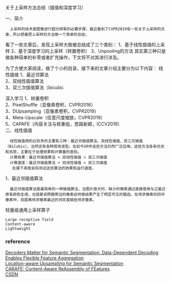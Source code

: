 关于上采样方法总结（插值和深度学习）

一、简介

      上采样的技术是图像进行超分辨率的必要步骤，最近看到了CVPR2019有一些关于上采样的文章，所以想着把上采样的方法做一个简单的总结。
看了一些文章后，发现上采样大致被总结成了三个类别：
1、基于线性插值的上采样
2、基于深度学习的上采样（转置卷积）
3、Unpooling的方法
其实第三种只是做各种简单的补零或者扩充操作，下文将不对其进行涉及。

为了方便大家阅读，做了个小的目录，接下来的文章介绍主要分为以下内容：
线性插值
1、最近邻算法    
2、双线性插值算法    
3、双三次插值算法（bicubic    

深入学习
1、转置卷积    
2、PixelShuffle（亚像素卷积，CVPR2016）    
3、DUpsampling（亚像素卷积，CVPR2019）    
4、Meta-Upscale（任意尺度缩放，CVPR2019）    
5、CAPAFE（内容关注与核重组，思路新颖，ICCV2019）    
二、线性插值

      线性插值用的比较多的主要有三种：最近邻插值算法、双线性插值、双三次插值（BiCubic），当然还有各种其改进型。在如今SR中这些方法仍然广泛应用。这些方法各有优劣和劣势，主要在于处理效果和计算量的差别。
      计算效果：最近邻插值算法 < 双线性插值 < 双三次插值
      计算速度：最近邻插值算法 > 双线性插值 > 双三次插值
       在接下来我会将测试这些算法的效果和运行速度。

1、最近邻插值算法

      最近邻插值算法是最简单的一种插值算法，当图片放大时，缺少的像素通过直接使用与之最近原有颜色生成，也就是说照搬旁边的像素这样做结果产生了明显可见的锯齿。在待求像素的四邻像素中，将距离待求像素最近的邻灰度赋给待求像素。




轻量级通用上采样算子

    Large receptive field
    Content-aware
    Lightweight


### reference
[Decoders Matter for Semantic Segmentation:
Data-Dependent Decoding Enables Flexible Feature Aggregation](http://arxiv.org/pdf/1903.02120v2.pdf)    
[Location-aware Upsampling for Semantic Segmentation](https://arxiv.org/abs/1911.05250)    
[CARAFE: Content-Aware ReAssembly of FEatures](https://arxiv.org/abs/1905.02188)    
[CSDN](https://blog.csdn.net/qq_34919792/article/details/102697817)